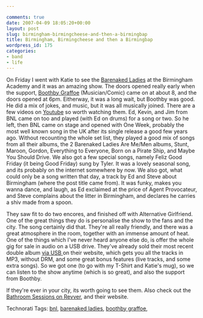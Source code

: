 ```yaml
---

comments: true
date: 2007-04-09 18:05:20+00:00
layout: post
slug: birmingham-birmingcheese-and-then-a-birmingbap
title: Birmingham, Birmingcheese and then a Birmingbap
wordpress_id: 175
categories:
- band
- life
---
```


On Friday I went with Katie to see the [Barenaked Ladies](http://www.bnlmusic.com) at the Birmingham Academy and it was an amazing show. The doors opened really early when the support, [Boothby Graffoe](http://en.wikipedia.org/wiki/Boothby_Graffoe_(comedian)) (Musician/Comic) came on at about 8, and the doors opened at 6pm. Eitherway, it was a long wait, but Boothby was good. He did a mix of jokes, and music, but it was all musically joined. There are a few videos on [Youtube](http://youtube.com/results?search_query=boothby+graffoe&search=Search) so worth watching them. Ed, Kevin, and Jim from BNL came on too and played (with Ed on drums) for a song or two.
So he left, then BNL came on stage and opened with One Week, probably the most well known song in the UK after its single release a good few years ago. Without recounting the whole set list, they played a good mix of songs from all their albums, the 2 Barenaked Ladies Are Me/Men albums, Stunt, Maroon, Gordon, Everything to Everyone, Born on a Pirate Ship, and Maybe You Should Drive. We also got a few special songs, namely Feliz Good Friday (it being Good Friday) sung by Tyler. It was a lovely seasonal song, and its probably on the internet somewhere by now. We also got, what could only be a song written that day, a track by Ed and Steve about Birmingham (where the post title came from). It was funky, makes you wanna dance, and laugh, as Ed exclaimed at the price of Agent Provocateur, and Steve complains about the litter in Birmingham, and declares he carries a shiv made from a spoon.




They saw fit to do two encores, and finished off with Alternative Girlfriend. One of the great things they do is personalise the show to the fans and the city. The song certainly did that. They're all really friendly, and there was a great atmosphere in the room, together with an immense amount of heat. One of the things which I've never heard anyone else do, is offer the whole gig for sale in audio on a USB drive. They've already sold their most recent double album [via USB ](http://www.werkshop.com/bnlmerch/home.action)on their website, which gets you all the tracks in MP3, without DRM, and some great bonus features (live tracks, and some extra songs). So we got one (to go with my T-Shirt and Katie's mug), so we can listen to the show anytime (which is so great), and also the support from Boothby.




If they're ever in your city, its worth going to see them. Also check out the [Bathroom Sessions on Revver](http://one.revver.com/find/video/bnl), and their website.




Technorati Tags: [bnl](http://technorati.com/tag/bnl), [barenaked ladies](http://technorati.com/tag/barenakedladies), [boothby graffoe](http://technorati.com/tag/boothbygraffoe),
